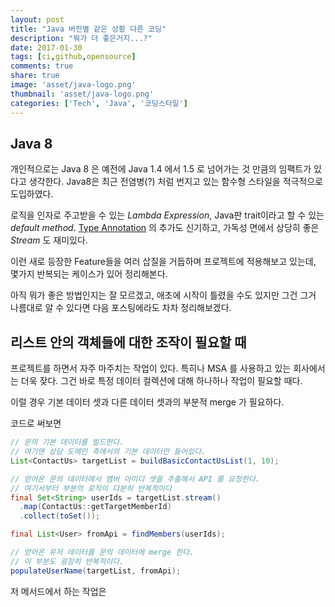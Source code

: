 ```yaml
---
layout: post
title: "Java 버전별 같은 상황 다른 코딩"
description: "뭐가 더 좋은거지...?"
date: 2017-01-30
tags: [ci,github,opensource]
comments: true
share: true
image: 'asset/java-logo.png'
thumbnail: 'asset/java-logo.png'
categories: ['Tech', 'Java', '코딩스타일']
---
```


<!-- toc -->

## Java 8

개인적으로는 Java 8 은 예전에 Java 1.4 에서 1.5 로 넘어가는 것 만큼의 임팩트가 있다고 생각한다.
Java8은 최근 전염병(?) 처럼 번지고 있는 함수형 스타일을 적극적으로 도입하였다.

로직을 인자로 주고받을 수 있는 *Lambda Expression*, Java판 trait이라고 할 수 있는 *default method*. [Type Annotation](https://blogs.oracle.com/java-platform-group/entry/java_8_s_new_type) 의 추가도 신기하고, 가독성 면에서 상당히 좋은 *Stream* 도 재미있다.

이런 새로 등장한 Feature들을 여러 삽질을 거듭하며 프로젝트에 적용해보고 있는데, 몇가지 반복되는 케이스가 있어 정리해본다.

아직 뭐가 좋은 방법인지는 잘 모르겠고, 애초에 시작이 틀렸을 수도 있지만 그건 그거 나름대로 알 수 있다면 다음 포스팅에라도 차차 정리해보겠다.

## 리스트 안의 객체들에 대한 조작이 필요할 때

프로젝트를 하면서 자주 마주치는 작업이 있다. 특히나 MSA 를 사용하고 있는 회사에서는 더욱 잦다. 그건 바로 특정 데이터 컬렉션에 대해 하나하나 작업이 필요할 때다.

이럴 경우 기본 데이터 셋과 다른 데이터 셋과의 부분적 merge 가 필요하다.

코드로 써보면

```java
// 문의 기본 데이터를 빌드한다.
// 여기엔 상담 도메인 측에서의 기본 데이터만 들어있다.
List<ContactUs> targetList = buildBasicContactUsList(1, 10);

// 얻어온 문의 데이터에서 멤버 아이디 셋을 추출해서 API 를 요청한다.
// 여기서부터 부분의 로직이 다분히 반복적이다
final Set<String> userIds = targetList.stream()
  .map(ContactUs::getTargetMemberId)
  .collect(toSet());

final List<User> fromApi = findMembers(userIds);

// 얻어온 유저 데이터를 문의 데이터에 merge 한다.
// 이 부분도 굉장히 반복적이다.
populateUserName(targetList, fromApi);
```

저 메서드에서 하는 작업은
